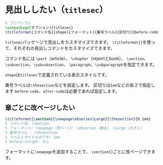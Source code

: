 # 見出ししたい（`titlesec`）

```latex
% プリアンブル
\usepackage[オプション]{titlesec}
\titleformat{コマンド名}[shape]{フォーマット}{番号ラベル}{区切り}{before-code}[after-code]

```

`titlesec`パッケージで見出しをカスタマイズできます。
`\titleformat{}`を使って、それぞれの見出しコマンドをカスタマイズできます。

コマンド名には
`\part`（article）、
`\chapter`（reportとbook）、
`\section`、`\subsection`、`\subsubsection`、
`\paragraph`、`\subparagraph`を指定できます。

`shape`は`titlesec`で定義されている表示スタイルです。

番号ラベルは`\thesection`などを設定します。
区切りは`1em`などの長さで指定します
`before-code`、`after-code`は必要であれば設定します。

## 章ごとに改ページしたい

```latex
\titleformat{\section}{\newpage\ebseries\Large}{\thesection}{0.1em}
% コマンド名: \section
% フォーマット: \newpage（改ページ） \ebseries（極太） \Large（大きく）
% 番号ラベル : \thesection
% ラベルとタイトルのアキ: 1em
% before-script: なし
```

フォーマットに`\newpage`を追加することで、
`\section{}`ごとに改ページできます。
